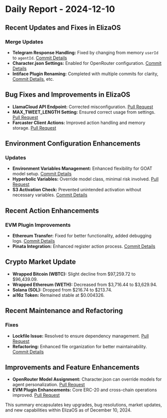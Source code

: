 # Daily Report - 2024-12-10

## Recent Updates and Fixes in ElizaOS

### Merge Updates
- **Telegram Response Handling:** Fixed by changing from memory `userId` to `agentId`. [Commit Details](https://github.com/elizaOS/eliza/commit/589df71e11aa61bb40a7c66269b286fa8fee8ca9)
- **Character.json Settings:** Enabled for OpenRouter configuration. [Commit Details](https://github.com/elizaOS/eliza/commit/ca885a8879f975c8ea034bd97e60d909f45da2bf)
- **Intiface Plugin Renaming:** Completed with multiple commits for clarity, [Commit Details](https://github.com/elizaOS/eliza/commit/cbb56802b41eb9443ec128748f86df02377fae78), etc.

## Bug Fixes and Improvements in ElizaOS

- **LlamaCloud API Endpoint:** Corrected misconfiguration. [Pull Request](https://github.com/elizaOS/eliza/pull/954)
- **MAX_TWEET_LENGTH Setting:** Ensured correct usage from settings. [Pull Request](https://github.com/elizaOS/eliza/pull/960)
- **Farcaster Client Actions:** Improved action handling and memory storage. [Pull Request](https://github.com/elizaOS/eliza/pull/963)

## Environment Configuration Enhancements

### Updates
- **Environment Variables Management:** Enhanced flexibility for GOAT model setup. [Commit Details](https://github.com/elizaOS/eliza/commit/3875677e1af1d30427cc7365e8cf5e04c18b9d6f)
- **Hyperbolic Variables:** Override model class, minimal risk involved. [Pull Request](https://github.com/elizaOS/eliza/pull/974)
- **S3 Activation Check:** Prevented unintended activation without necessary variables. [Commit Details](https://github.com/elizaOS/eliza/commit/7a37c496cc8e0eb3237de55e4ef45fef79ebb517)

## Recent Action Enhancements

### EVM Plugin Improvements
- **Ethereum Transfer:** Fixed for better functionality, added debugging logs. [Commit Details](https://github.com/elizaOS/eliza/commit/9aa80fa37f96baca88f762d5b3b1b5f03d090e36)
- **Pinata Integration:** Enhanced register action process. [Commit Details](https://github.com/elizaOS/eliza/commit/b5feccdd8636da3f2313937afed952a5bc335231)

## Crypto Market Update
- **Wrapped Bitcoin (WBTC):** Slight decline from $97,259.72 to $96,439.09.
- **Wrapped Ethereum (WETH):** Decreased from $3,716.44 to $3,629.94.
- **Solana (SOL):** Dropped from $216.74 to $213.74.
- **ai16z Token:** Remained stable at $0.004326.

## Recent Maintenance and Refactoring

### Fixes
- **Lockfile Issue:** Resolved to ensure dependency management. [Pull Request](https://github.com/elizaOS/eliza/pull/977)
- **Refactoring:** Enhanced file organization for better maintainability. [Commit Details](https://github.com/elizaOS/eliza/commit/773f11e9982da61761cb8f50e211503bfee2efca)

## Improvements and Feature Enhancements

- **OpenRouter Model Assignment:** Character.json can override models for agent personalization. [Pull Request](https://github.com/elizaOS/eliza/pull/953)
- **EVM Plugin Enhancements:** Core ERC-20 and cross-chain operations improved. [Pull Request](https://github.com/elizaOS/eliza/pull/952)

This summary encapsulates key upgrades, bug resolutions, market updates, and new capabilities within ElizaOS as of December 10, 2024.
